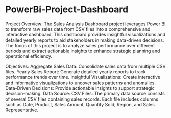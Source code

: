 # PowerBi-Project-Dashboard

Project Overview:
The Sales Analysis Dashboard project leverages Power BI to transform raw sales data from CSV files into a comprehensive and interactive dashboard. This dashboard provides insightful visualizations and detailed yearly reports to aid stakeholders in making data-driven decisions. The focus of this project is to analyze sales performance over different periods and extract actionable insights to enhance strategic planning and operational efficiency.

Objectives:
Aggregate Sales Data: Consolidate sales data from multiple CSV files.
Yearly Sales Report: Generate detailed yearly reports to track performance trends over time.
Insightful Visualizations: Create interactive and informative visualizations to uncover sales patterns and anomalies.
Data-Driven Decisions: Provide actionable insights to support strategic decision-making.
Data Source:
CSV Files: The primary data source consists of several CSV files containing sales records. Each file includes columns such as Date, Product, Sales Amount, Quantity Sold, Region, and Sales Representative.
